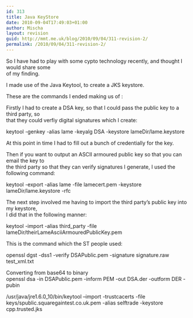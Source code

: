 ```yaml
---
id: 313
title: Java KeyStore
date: 2010-09-04T17:49:03+01:00
author: Mischa
layout: revision
guid: http://mmt.me.uk/blog/2010/09/04/311-revision-2/
permalink: /2010/09/04/311-revision-2/
---
```

So I have had to play with some cypto technology recently, and thought I would share some  
of my finding. 

I made use of the Java Keytool, to create a JKS keystore. 

These are the commands I ended making us of : 

Firstly I had to create a DSA key, so that I could pass the public key to a third party, so  
that they could verfiy digital signatures which I create: 

keytool -genkey -alias lame -keyalg DSA -keystore lameDir/lame.keystore

At this point in time I had to fill out a bunch of credentially for the key. 

Then if you want to output an ASCII armoured public key so that you can email the key to  
the third party so that they can verify signatures I generate, I used the following command: 

keytool -export -alias lame -file lamecert.pem -keystore lameDir/lame.keystore -rfc 

The next step involved me having to import the third party&#8217;s public key into my keystore,  
I did that in the following manner: 

keytool -import -alias third_party -file lameDir/theirLameAsciiArmouredPublicKey.pem

This is the command which the ST people used:

openssl dgst -dss1 -verify DSAPublic.pem -signature signature.raw  
test_xml.txt

Converting from base64 to binary  
openssl dsa -in DSAPublic.pem -inform PEM -out DSA.der -outform DER -pubin

/usr/java/jre1.6.0_10/bin/keytool &#8211;import -trustcacerts -file keys/spublic.squaregaintest.co.uk.pem -alias selftrade -keystore cpp.trusted.jks